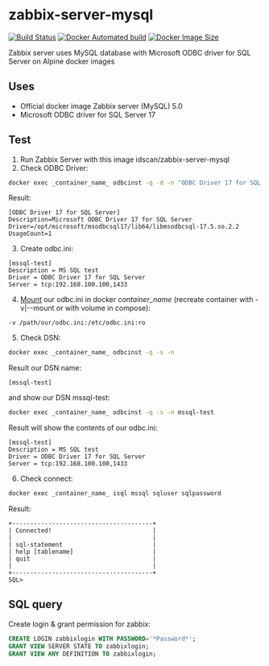 # zabbix-server-mysql
[![Build Status](https://img.shields.io/docker/cloud/build/idscan/zabbix-server-mysql)](https://hub.docker.com/r/idscan/zabbix-server-mysql)
[![Docker Automated build](https://img.shields.io/docker/cloud/automated/idscan/zabbix-server-mysql)](https://hub.docker.com/r/idscan/zabbix-server-mysql)
[![Docker Image Size](https://img.shields.io/docker/image-size/idscan/zabbix-server-mysql)](https://hub.docker.com/r/idscan/zabbix-server-mysql)

Zabbix server uses MySQL database with Microsoft ODBC driver for SQL Server on Alpine docker images

## Uses

  * Official docker image Zabbix server (MySQL) 5.0
  * Microsoft ODBC driver for SQL Server 17

## Test

 1. Run Zabbix Server with this image idscan/zabbix-server-mysql
 2. Check ODBC Driver:
```bash
docker exec _container_name_ odbcinst -q -d -n "ODBC Driver 17 for SQL Server"
```
Result:
```
[ODBC Driver 17 for SQL Server]
Description=Microsoft ODBC Driver 17 for SQL Server
Driver=/opt/microsoft/msodbcsql17/lib64/libmsodbcsql-17.5.so.2.2
UsageCount=1
```
 3. Create odbc.ini:
```
[mssql-test]
Description = MS SQL test
Driver = ODBC Driver 17 for SQL Server
Server = tcp:192.168.100.100,1433
```
 4. [Mount](https://docs.docker.com/storage/bind-mounts/) our odbc.ini in docker _container_name_ (recreate container with -v|--mount or with volume in compose):
```
-v /path/our/odbc.ini:/etc/odbc.ini:ro
```
 5. Check DSN:
```bash
docker exec _container_name_ odbcinst -q -s -n
```
Result our DSN name:
```
[mssql-test]
```
and show our DSN mssql-test:
```bash
docker exec _container_name_ odbcinst -q -s -n mssql-test
```
Result will show the contents of our odbc.ini:
```
[mssql-test]
Description = MS SQL test
Driver = ODBC Driver 17 for SQL Server
Server = tcp:192.168.100.100,1433

```
 6. Check connect:
```bash
docker exec _container_name_ isql mssql sqluser sqlpassword
```
Result:
```
+---------------------------------------+
| Connected!                            |
|                                       |
| sql-statement                         |
| help [tablename]                      |
| quit                                  |
|                                       |
+---------------------------------------+
SQL>
```

## SQL query
Create login & grant permission for zabbix:
```sql
CREATE LOGIN zabbixlogin WITH PASSWORD='*Password*';
GRANT VIEW SERVER STATE TO zabbixlogin;
GRANT VIEW ANY DEFINITION TO zabbixlogin;
```
